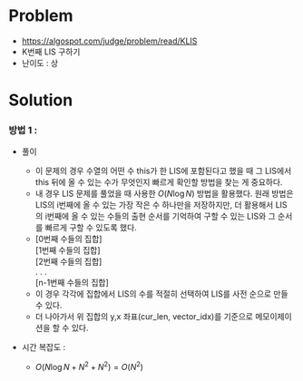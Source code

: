 # Problem
* https://algospot.com/judge/problem/read/KLIS
* K번째 LIS 구하기
* 난이도 : 상

# Solution

### 방법 1 : 
* 풀이
  * 이 문제의 경우 수열의 어떤 수 this가 한 LIS에 포함된다고 했을 때 그 LIS에서 this 뒤에 올 수 있는 수가
무엇인지 빠르게 확인할 방법을 찾는 게 중요하다.
  * 내 경우 LIS 문제를 풀었을 때 사용한 $O(N\log{N})$ 방법을 활용했다. 원래 방법은 LIS의 i번째에 올 수 있는 가장 작은
수 하나만을 저장하지만, 더 활용해서 LIS의 i번째에 올 수 있는 수들의 출현 순서를 기억하여 구할 수 있는 LIS와 그 순서를
빠르게 구할 수 있도록 했다.
  * [0번째 수들의 집합]   
[1번째 수들의 집합]   
[2번째 수들의 집합]   
. . .   
[n-1번째 수들의 집합]
  * 이 경우 각각에 집합에서 LIS의 수를 적절히 선택하여 LIS를 사전 순으로 만들 수 있다.
  * 더 나아가서 위 집합의 y,x 좌표(cur_len, vector_idx)를 기준으로 메모이제이션을 할 수 있다.

* 시간 복잡도 :
  * $O(N\log{N} + N^2 + N^2) = O(N^2)$
<br></br>
